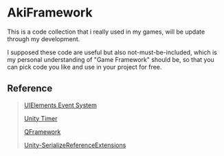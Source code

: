 # AkiFramework

This is a code collection that i really used in my games, will be update through my development. 

I supposed these code are useful but also not-must-be-included, which is my personal understanding of "Game Framework" should be, so that you can pick code you like and use in your project for free.

## Reference

> [UIElements Event System](https://github.com/Unity-Technologies/UnityCsReference/tree/2022.3/ModuleOverrides/com.unity.ui/Core/Events)
>
> [Unity Timer](https://github.com/akbiggs/UnityTimer)
>
>  [QFramework](https://github.com/liangxiegame/QFramework)
>
> [Unity-SerializeReferenceExtensions](https://github.com/mackysoft/Unity-SerializeReferenceExtensions)